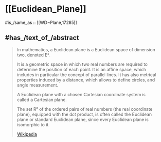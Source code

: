 
# [[Euclidean_Plane]] 

#is_/same_as :: [[WD~Plane,17285]] 

## #has_/text_of_/abstract 

> In mathematics, a Euclidean plane is a Euclidean space of dimension two, denoted E². 
>
> It is a geometric space in which two real numbers are required to determine the position of each point. It is an affine space, which includes in particular the concept of parallel lines. It has also metrical properties induced by a distance, which allows to define circles, and angle measurement.
>
> A Euclidean plane with a chosen Cartesian coordinate system is called a Cartesian plane.
>
> The set R² of the ordered pairs of real numbers (the real coordinate plane), 
> equipped with the dot product, is often called the Euclidean plane or standard Euclidean plane, since every Euclidean plane is isomorphic to it.
>
> [Wikipedia](https://en.wikipedia.org/wiki/Euclidean%20plane)  


